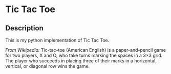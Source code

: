 # Tic Tac Toe

## Description

This is my python implementation of Tic Tac Toe.

*From Wikipedia:*
Tic-tac-toe (American English) is a paper-and-pencil game for two players, X and O, who take turns marking the spaces in a 3×3 grid. The player who succeeds in placing three of their marks in a horizontal, vertical, or diagonal row wins the game. 

